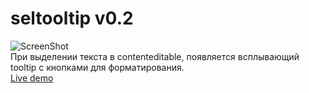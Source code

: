 # seltooltip v0.2
![ScreenShot](https://reslear.github.io/demo/seltooltip/screen/screen2.png)         
При выделении текста в contenteditable, появляется всплывающий tooltip с кнопками для форматирования.    
[Live demo](https://reslear.github.io/demo/seltooltip/index.htm)  
